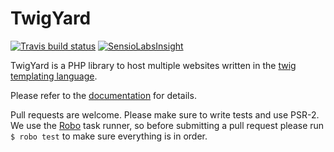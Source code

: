 # TwigYard

[![Travis build status](https://travis-ci.org/twigyard/twigyard.png?branch=master)](https://travis-ci.org/twigyard/twigyard)
[![SensioLabsInsight](https://insight.sensiolabs.com/projects/f98bf51e-5a4b-413d-8151-1f70dc9cc56e/mini.png)](https://insight.sensiolabs.com/projects/f98bf51e-5a4b-413d-8151-1f70dc9cc56e)

TwigYard is a PHP library to host multiple websites written in the [twig templating language](http://twig.sensiolabs.org).

Please refer to the [documentation](http://docs.twigyard.com) for details.

Pull requests are welcome. Please make sure to write tests and use PSR-2. We use the [Robo](http://robo.li/) task runner, so before submitting a pull request please run `$ robo test` to make sure everything is in order. 
